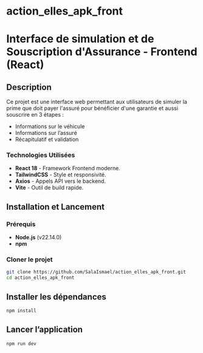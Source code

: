 # action_elles_apk_front

# Interface de simulation et de Souscription d'Assurance - Frontend (React)

## Description
Ce projet est une interface web permettant aux utilisateurs de simuler la prime que doit payer l'assuré pour bénéficier d'une garantie et aussi souscrire en 3 étapes :
 - Informations sur le véhicule  
 - Informations sur l’assuré  
 - Récapitulatif et validation  

### Technologies Utilisées
- **React 18** - Framework Frontend moderne.
- **TailwindCSS** - Style et responsivité.
- **Axios** - Appels API vers le backend.
- **Vite** - Outil de build rapide.

## Installation et Lancement
### Prérequis
- **Node.js** (v22.14.0)
- **npm**

###  Cloner le projet
```sh
git clone https://github.com/SalaIsmael/action_elles_apk_front.git
cd action_elles_apk_front
```

## Installer les dépendances
```sh
npm install  
```
## Lancer l’application
```sh
npm run dev